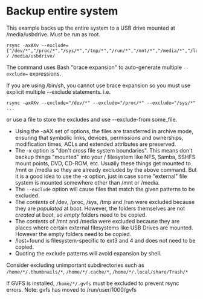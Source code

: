 # Backup entire system

This example backs up the entire system to a USB drive mounted at
/media/usbdrive. Must be run as root.

    rsync -axAXv --exclude={"/dev/*","/proc/*","/sys/*","/tmp/*","/run/*","/mnt/*","/media/*","/lost+found"} / /media/usbdrive/

The command uses Bash "brace expansion" to auto-generate multiple
`--exclude=` expressions.  

If you are using /bin/sh, you cannot use brace expansion so you must use
explicit multiple --exclude statements. i.e.

    rsync -axAXv --exclude="/dev/*" --exclude="/proc/*" --exclude="/sys/*" ...

or use a file to store the excludes and use --exclude-from some_file.

- Using the -aAX set of options, the files are transferred in archive
  mode, ensuring that symbolic links, devices, permissions and
  ownerships, modification times, ACLs and extended attributes are
  preserved.
- The -x option is "don't cross file system boundaries". This means
  don't backup things "mounted" into your / filesystem like NFS, Samba,
  SSHFS mount points, DVD, CD-ROM, etc. Usually these things get mounted
  to /mnt or /media so they are already excluded by the above command.
  But it is a good idea to use the -x option, just in case some
  "external" file system is mounted somewhere other than /mnt or /media.
- The `--exclude` option will cause files that match the given patterns
  to be excluded.
- The _contents_ of /dev, /proc, /sys, /tmp and /run were excluded
  because they are _populated_ at boot. However, the folders themselves
  are not _created_ at boot, so _empty_ folders need to be copied.
- The _contents_ of /mnt and /media were excluded because they are
  places where certain external filesystems like USB Drives are mounted.
  However the empty folders need to be copied.
- /lost+found is filesystem-specific to ext3 and 4 and does not need to
  be copied.
- Quoting the exclude patterns will avoid expansion by shell.

Consider excluding unimportant subdirectories such as
`/home/*/.thumbnails/*`, `/home/*/.cache/*`, `/home/*/.local/share/Trash/*`

If GVFS is installed, `/home/*/.gvfs` must be excluded to prevent rsync
errors.
Note: gvfs has moved to /run/user/1000/gvfs
